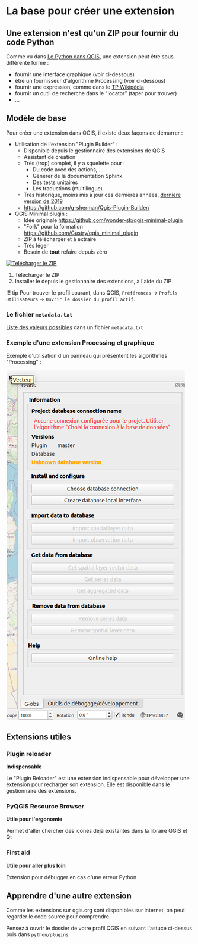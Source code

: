 # La base pour créer une extension

## Une extension n'est qu'un ZIP pour fournir du code Python

Comme vu dans [Le Python dans QGIS](./python-qgis.md), une extension peut être sous différente forme :

* fournir une interface graphique (voir ci-dessous)
* être un fournisseur d'algorithme Processing (voir ci-dessous)
* fournir une expression, comme dans le [TP Wikipédia](./expression.md)
* fournir un outil de recherche dans le "locator" (taper pour trouver)
* ...

## Modèle de base

Pour créer une extension dans QGIS, il existe deux façons de démarrer : 

* Utilisation de l'extension "Plugin Builder" :
    * Disponible depuis le gestionnaire des extensions de QGIS
    * Assistant de création
    * Très (trop) complet, il y a squelette pour :
        * Du code avec des actions, ...
        * Générer de la documentation Sphinx
        * Des tests unitaires
        * Les traductions (multilingue)
    * Très historique, moins mis à jour ces dernières années, [dernière version de 2019](https://plugins.qgis.org/plugins/pluginbuilder3/#plugin-versions)
    * https://github.com/g-sherman/Qgis-Plugin-Builder/
* QGIS Minimal plugin :
    * Idée originale https://github.com/wonder-sk/qgis-minimal-plugin
    * "Fork" pour la formation https://github.com/Gustry/qgis_minimal_plugin
    * ZIP à télécharger et à extraire
    * Très léger
    * Besoin de **tout** refaire depuis zéro

[![Télécharger le ZIP](https://img.shields.io/badge/Télécharger-ZIP-green)](https://raw.githubusercontent.com/Gustry/qgis_minimal_plugin/refs/heads/master/minimal_plugin.zip)

1. Télécharger le ZIP
2. Installer le depuis le gestionnaire des extensions, à l'aide du ZIP

!!! tip
    Pour trouver le profil courant, dans QGIS, `Préférences` -> `Profils Utilisateurs` -> `Ouvrir le dossier du profil actif`.

### Le fichier `metadata.txt`

[Liste des valeurs possibles](https://docs.qgis.org/3.34/en/docs/pyqgis_developer_cookbook/plugins/plugins.html#metadata-txt)
dans un fichier `metadata.txt`

### Exemple d'une extension Processing et graphique

Exemple d'utilisation d'un panneau qui présentent les algorithmes "Processing" :

![RAEPA](./media/gobs.png)

## Extensions utiles

### Plugin reloader

**Indispensable**

Le "Plugin Reloader" est une extension indispensable pour développer une extension pour recharger son 
extension. Elle est disponible dans le gestionnaire des extensions.

### PyQGIS Resource Browser

**Utile pour l'ergonomie**

Permet d'aller chercher des icônes déjà existantes dans la libraire QGIS et Qt

### First aid

**Utile pour aller plus loin**

Extension pour débugger en cas d'une erreur Python

## Apprendre d'une autre extension

Comme les extensions sur qgis.org sont disponibles sur internet, on peut regarder le code source pour
comprendre.

Pensez à ouvrir le dossier de votre profil QGIS en suivant l'astuce ci-dessus puis dans `python/plugins`.
